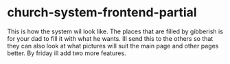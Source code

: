 # church-system-frontend-partial

This is how the system wil look like. The places that are filled by gibberish is for your dad to fill it with 
what he wants. Ill send this to the others so that they can also look at what pictures will suit the main page and other
pages better. By friday ill add two more features.
